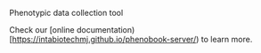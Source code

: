 
Phenotypic data collection tool

Check our [online documentation)[https://intabiotechmj.github.io/phenobook-server/)
to learn more. 
